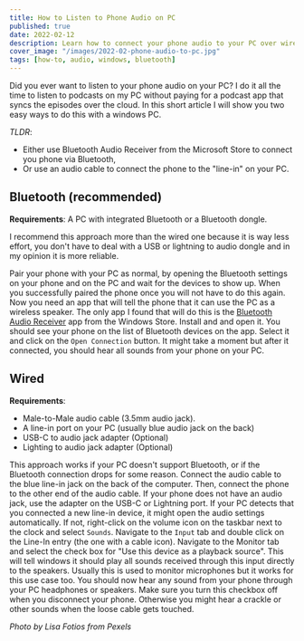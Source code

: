 ```yaml
---
title: How to Listen to Phone Audio on PC
published: true
date: 2022-02-12
description: Learn how to connect your phone audio to your PC over wire or Bluetooth.
cover_image: "/images/2022-02-phone-audio-to-pc.jpg"
tags: [how-to, audio, windows, bluetooth]
---
```


Did you ever want to listen to your phone audio on your PC? I do it all the time to listen to podcasts on my PC without paying for a podcast app that syncs the episodes over the cloud. In this short article I will show you two easy ways to do this with a windows PC.

_TLDR_:

- Either use Bluetooth Audio Receiver from the Microsoft Store to connect you phone via Bluetooth,
- Or use an audio cable to connect the phone to the "line-in" on your PC.

## Bluetooth (recommended)

**Requirements**: A PC with integrated Bluetooth or a Bluetooth dongle.

I recommend this approach more than the wired one because it is way less effort, you don't have to deal with a USB or lightning to audio dongle and in my opinion it is more reliable.

Pair your phone with your PC as normal, by opening the Bluetooth settings on your phone and on the PC and wait for the devices to show up. When you successfully paired the phone once you will not have to do this again. Now you need an app that will tell the phone that it can use the PC as a wireless speaker. The only app I found that will do this is the [Bluetooth Audio Receiver](https://www.microsoft.com/de-de/p/bluetooth-audio-receiver/9n9wclwdqs5j) app from the Windows Store. Install and and open it. You should see your phone on the list of Bluetooth devices on the app. Select it and click on the `Open Connection` button. It might take a moment but after it connected, you should hear all sounds from your phone on your PC.

## Wired

**Requirements**:

- Male-to-Male audio cable (3.5mm audio jack).
- A line-in port on your PC (usually blue audio jack on the back)
- USB-C to audio jack adapter (Optional)
- Lighting to audio jack adapter (Optional)

This approach works if your PC doesn't support Bluetooth, or if the Bluetooth connection drops for some reason. Connect the audio cable to the blue line-in jack on the back of the computer. Then, connect the phone to the other end of the audio cable. If your phone does not have an audio jack, use the adapter on the USB-C or Lightning port. If your PC detects that you connected a new line-in device, it might open the audio settings automatically. If not, right-click on the volume icon on the taskbar next to the clock and select `Sounds`. Navigate to the `Input` tab and double click on the Line-In entry (the one with a cable icon). Navigate to the Monitor tab and select the check box for "Use this device as a playback source". This will tell windows it should play all sounds received through this input directly to the speakers. Usually this is used to monitor microphones but it works for this use case too. You should now hear any sound from your phone through your PC headphones or speakers. Make sure you turn this checkbox off when you disconnect your phone. Otherwise you might hear a crackle or other sounds when the loose cable gets touched.

_Photo by Lisa Fotios from Pexels_
